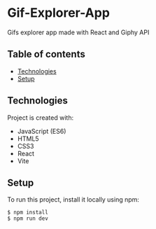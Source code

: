 # Gif-Explorer-App
Gifs explorer app made with React and Giphy API

## Table of contents
* [Technologies](#technologies)
* [Setup](#setup)

## Technologies
Project is created with:
* JavaScript (ES6)
* HTML5
* CSS3
* React
* Vite

## Setup
To run this project, install it locally using npm:

```
$ npm install
$ npm run dev
```